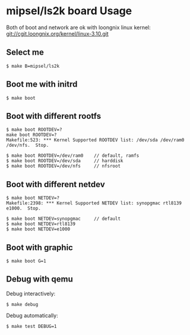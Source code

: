 
# mipsel/ls2k board Usage

Both of boot and network are ok with loongnix linux kernel: [git://cgit.loongnix.org/kernel/linux-3.10.git](http://cgit.loongnix.org/cgit/linux-3.10/)

## Select me

    $ make B=mipsel/ls2k

## Boot me with initrd

    $ make boot

## Boot with different rootfs

    $ make boot ROOTDEV=?
    make boot ROOTDEV=?
    Makefile:523: *** Kernel Supported ROOTDEV list: /dev/sda /dev/ram0 /dev/nfs.  Stop.

    $ make boot ROOTDEV=/dev/ram0    // default, ramfs
    $ make boot ROOTDEV=/dev/sda     // harddisk
    $ make boot ROOTDEV=/dev/nfs     // nfsroot


## Boot with different netdev

    $ make boot NETDEV=?
    Makefile:2398: *** Kernel Supported NETDEV list: synopgmac rtl8139 e1000.  Stop.

    $ make boot NETDEV=synopgmac     // default
    $ make boot NETDEV=rtl8139
    $ make boot NETDEV=e1000

## Boot with graphic

    $ make boot G=1

## Debug with qemu

  Debug interactively:

    $ make debug

  Debug automatically:

    $ make test DEBUG=1
